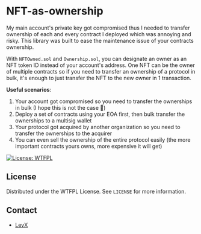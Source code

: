 # NFT-as-ownership

My main account's private key got compromised thus I needed to transfer ownership of each and every contract I deployed which was annoying and risky.
This library was built to ease the maintenance issue of your contracts ownership.

With `NFTOwned.sol` and `Ownership.sol`, you can designate an owner as an NFT token ID instead of your account's address.
One NFT can be the owner of multiple contracts so if you need to transfer an ownership of a protocol in bulk, it's enough to just transfer the NFT to the new owner in 1 transaction.

**Useful scenarios**:
  1. Your account got compromised so you need to transfer the ownerships in bulk (I hope this is not the case 🥲)
  2. Deploy a set of contracts using your EOA first, then bulk transfer the ownerships to a multisig wallet
  3. Your protocol got acquired by another organization so you need to transfer the ownerships to the acquirer
  4. You can even sell the ownership of the entire protocol easily (the more important contracts yours owns, more expensive it will get)

[![License: WTFPL](http://www.wtfpl.net/wp-content/uploads/2012/12/wtfpl-badge-3.png)](http://www.wtfpl.net/)

## License

Distributed under the WTFPL License. See `LICENSE` for more information.

## Contact

* [LevX](https://twitter.com/LEVXeth/)
